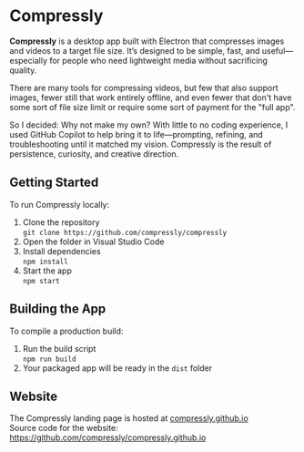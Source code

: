 # Compressly

**Compressly** is a desktop app built with Electron that compresses images and videos to a target file size. It’s designed to be simple, fast, and useful—especially for people who need lightweight media without sacrificing quality.

There are many tools for compressing videos, but few that also support images, fewer still that work entirely offline, and even fewer that don't have some sort of file size limit or require some sort of payment for the "full app".

So I decided: Why not make my own? With little to no coding experience, I used GitHub Copilot to help bring it to life—prompting, refining, and troubleshooting until it matched my vision. Compressly is the result of persistence, curiosity, and creative direction.

## Getting Started

To run Compressly locally:

1. Clone the repository  
   `git clone https://github.com/compressly/compressly`
2. Open the folder in Visual Studio Code
3. Install dependencies  
   `npm install`
4. Start the app  
   `npm start`

## Building the App

To compile a production build:

1. Run the build script  
   `npm run build`
2. Your packaged app will be ready in the `dist` folder

## Website

The Compressly landing page is hosted at [compressly.github.io](https://compressly.github.io)  
Source code for the website: https://github.com/compressly/compressly.github.io
